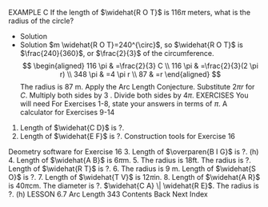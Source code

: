 EXAMPLE C
If the length of $\widehat{R O T}$ is $116 \pi$ meters, what is the radius of the circle?
- Solution
- Solution
$m \widehat{R O T}=240^{\circ}$, so $\widehat{R O T}$ is $\frac{240}{360}$, or $\frac{2}{3}$ of the circumference.
$$
\begin{aligned}
116 \pi & =\frac{2}{3} C \\
116 \pi & =\frac{2}{3}(2 \pi r) \\
348 \pi & =4 \pi r \\
87 & =r
\end{aligned}
$$
The radius is $87 \mathrm{~m}$.
Apply the Arc Length Conjecture.
Substitute $2 \pi r$ for $C$.
Multiply both sides by 3 .
Divide both sides by $4 \pi$.
EXERCISES
You will need
For Exercises 1-8, state your answers in terms of $\pi$.
A calculator for Exercises 9-14
1. Length of $\widehat{C D}$ is ?.
2. Length of $\widehat{E F}$ is ?.
Construction tools for Exercise 16

Deometry software for Exercise 16
3. Length of $\overparen{B I G}$ is ?. (h)
4. Length of $\widehat{A B}$ is $6 \pi \mathrm{m}$.
5. The radius is $18 \mathrm{ft}$. The radius is ?. Length of $\widehat{R T}$ is ?.
6. The radius is $9 \mathrm{~m}$. Length of $\widehat{S O}$ is ?.
7. Length of $\widehat{T V}$ is $12 \pi \mathrm{in}$.
8. Length of $\widehat{A R}$ is $40 \pi \mathrm{cm}$. The diameter is ?. $\widehat{C A} \| \widehat{R E}$. The radius is ?. (h)
LESSON 6.7 Arc Length
343
Contents
Back
Next
Index